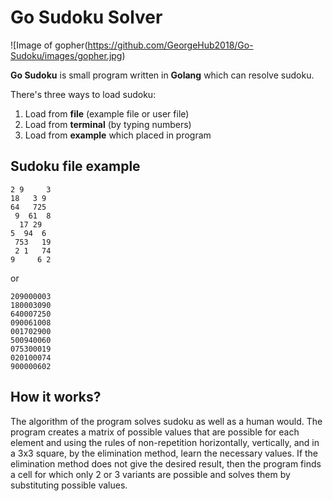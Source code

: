 # Go Sudoku Solver

![Image of gopher(https://github.com/GeorgeHub2018/Go-Sudoku/images/gopher.jpg)

**Go Sudoku** is small program written in **Golang** which can resolve sudoku.

There's three ways to load sudoku:
1. Load from **file** (example file or user file)
2. Load from **terminal** (by typing numbers)
3. Load from **example** which placed in program

## Sudoku file example

```
2 9     3
18   3 9 
64   725 
 9  61  8
  17 29  
5  94  6 
 753   19
 2 1   74
9     6 2
```

or

```
209000003
180003090
640007250
090061008
001702900
500940060
075300019
020100074
900000602
```

## How it works?

The algorithm of the program solves sudoku as well as a human would.
The program creates a matrix of possible values that are possible for each element and using the rules of non-repetition horizontally, vertically, and in a 3x3 square, by the elimination method, learn the necessary values. 
If the elimination method does not give the desired result, then the program finds a cell for which only 2 or 3 variants are possible and solves them by substituting possible values.
